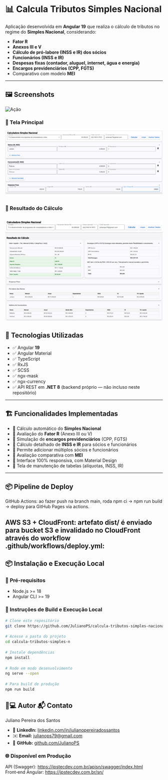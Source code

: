 # 📊 Calcula Tributos Simples Nacional

Aplicação desenvolvida em **Angular 19** que realiza o cálculo de tributos no regime do **Simples Nacional**, considerando:
- **Fator R**
- **Anexos III e V**
- **Cálculo de pró-labore (INSS e IR) dos sócios**
- **Funcionários (INSS e IR)**
- **Despesas fixas (contador, aluguel, internet, água e energia)**
- **Encargos previdenciários (CPP, FGTS)**
- Comparativo com modelo **MEI**
---

## 🖼️ **Screenshots**
![Ação](./assets/screenshot.png)

### 🔸 Tela Principal
![Tela Principal](./assets/screenshot1.png)

### 🔸 Resultado do Cálculo
![Resultado do Cálculo](./assets/screenshot2.png)
---

## 🚀 **Tecnologias Utilizadas**
- ✅ Angular **19**
- ✅ Angular Material
- ✅ TypeScript
- ✅ RxJS
- ✅ SCSS
- ✅ ngx-mask
- ✅ ngx-currency
- ✅ API REST em **.NET 8** (backend próprio — não incluso neste repositório)
---

## 🏗️ **Funcionalidades Implementadas**
- 🔸 Cálculo automático do **Simples Nacional**
- 🔸 Avaliação do **Fator R** (Anexo III ou V)
- 🔸 Simulação de **encargos previdenciários** (CPP, FGTS)
- 🔸 Cálculo detalhado de **INSS e IR** para sócios e funcionários
- 🔸 Permite adicionar múltiplos sócios e funcionários
- 🔸 Avaliação comparativa com **MEI**
- 🔸 Interface 100% responsiva, com Material Design
- 🔸 Tela de manutenção de tabelas (alíquotas, INSS, IR)
---

## 📦 Pipeline de Deploy
GitHub Actions: ao fazer push na branch main, roda npm ci → npm run build → deploy para GitHub Pages via actions.

AWS S3 + CloudFront: artefato dist/ é enviado para bucket S3 e invalidado no CloudFront através do workflow .github/workflows/deploy.yml:
---

## 📦 **Instalação e Execução Local**

### 🔧 **Pré-requisitos**
- Node.js >= 18
- Angular CLI >= 19

### 🚀 Instruções de Build e Execução Local

```bash
# Clone este repositório
git clone https://github.com/JulianoPS/calcula-tributos-simples-nacional.git

# Acesse a pasta do projeto
cd calcula-tributos-simples-n

# Instale dependências
npm install

# Rode em modo desenvolvimento
ng serve --open

# Para build de produção
npm run build

```

## 👨💻 Autor 📬 Contato
Juliano Pereira dos Santos
- 🔗 **LinkedIn:** [linkedin.com/in/julianopereiradossantos]( https://www.linkedin.com/in/julianopereiradossantos )  
- ✉️ **Email:** julianops79@gmail.com  
- 🐙 **GitHub:** [github.com/JulianoPS]( https://github.com/JulianoPS )

### 🌐 Disponível em Produção
API (Swagger): https://jpstecdev.com.br/apisn/swagger/index.html
Front‑end Angular: https://jpstecdev.com.br/sn/
